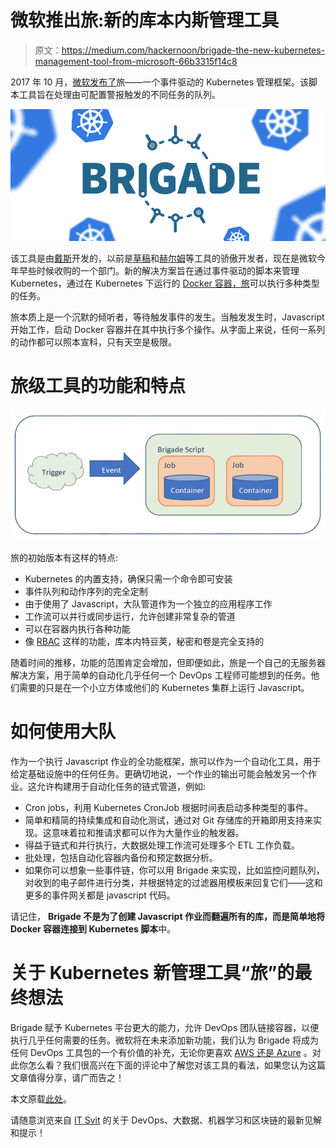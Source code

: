 # 微软推出旅:新的库本内斯管理工具

> 原文：<https://medium.com/hackernoon/brigade-the-new-kubernetes-management-tool-from-microsoft-66b3315f14c8>

2017 年 10 月，[微软发布了](https://open.microsoft.com/2017/10/23/announcing-brigade-event-driven-scripting-kubernetes/)旅——一个事件驱动的 Kubernetes 管理框架。该脚本工具旨在处理由可配置警报触发的不同任务的队列。

![](img/b7a3e90149fbe2510c191c6e657c1b0e.png)

该工具是由[戴斯](https://blogs.microsoft.com/blog/2017/04/10/microsoft-acquire-deis-help-companies-innovate-containers/)开发的，以前是[草稿](https://github.com/azure/draft)和[赫尔姆](https://github.com/kubernetes/helm)等工具的骄傲开发者，现在是微软今年早些时候收购的一个部门。新的解决方案旨在通过事件驱动的脚本来管理 Kubernetes，通过在 Kubernetes 下运行的 [Docker 容器，](https://itsvit.com/blog/docker-kubernetes-till-death-us-part/)[旅](http://brigade.sh/)可以执行多种类型的任务。

旅本质上是一个沉默的倾听者，等待触发事件的发生。当触发发生时，Javascript 开始工作，启动 Docker 容器并在其中执行多个操作。从字面上来说，任何一系列的动作都可以照本宣科，只有天空是极限。

# 旅级工具的功能和特点

![](img/791c0e40297959391df07397b3264c07.png)

旅的初始版本有这样的特点:

*   Kubernetes 的内置支持，确保只需一个命令即可安装
*   事件队列和动作序列的完全定制
*   由于使用了 Javascript，大队管道作为一个独立的应用程序工作
*   工作流可以并行或同步运行，允许创建非常复杂的管道
*   可以在容器内执行各种功能
*   像 [RBAC](https://en.wikipedia.org/wiki/Role-based_access_control) 这样的功能，库本内特豆荚，秘密和卷是完全支持的

随着时间的推移，功能的范围肯定会增加，但即便如此，旅是一个自己的无服务器解决方案，用于简单的自动化几乎任何一个 DevOps 工程师可能想到的任务。他们需要的只是在一个小立方体或他们的 Kubernetes 集群上运行 Javascript。

# 如何使用大队

作为一个执行 Javascript 作业的全功能框架，旅可以作为一个自动化工具，用于给定基础设施中的任何任务。更确切地说，一个作业的输出可能会触发另一个作业。这允许构建用于自动化任务的链式管道，例如:

*   Cron jobs，利用 Kubernetes CronJob 根据时间表启动多种类型的事件。
*   简单和精简的持续集成和自动化测试，通过对 Git 存储库的开箱即用支持来实现。这意味着拉和推请求都可以作为大量作业的触发器。
*   得益于链式和并行执行，大数据处理工作流可处理多个 ETL 工作负载。
*   批处理，包括自动化容器内备份和预定数据分析。
*   如果你可以想象一些事件链，你可以用 Brigade 来实现，比如监控问题队列，对收到的电子邮件进行分类，并根据特定的过滤器用模板来回复它们——这和更多的事件网关都是 javascript 代码。

请记住， **Brigade 不是为了创建 Javascript 作业而翻遍所有的库，而是简单地将 Docker 容器连接到 Kubernetes 脚本**中。

# 关于 Kubernetes 新管理工具“旅”的最终想法

Brigade 赋予 Kubernetes 平台更大的能力，允许 DevOps 团队链接容器，以便执行几乎任何需要的任务。微软将在未来添加新功能，我们认为 Brigade 将成为任何 DevOps 工具包的一个有价值的补充，无论你更喜欢 [AWS 还是 Azure](https://itsvit.com/blog/aws-vs-ms-azure-cloud-provider-choose/) 。对此你怎么看？我们很高兴在下面的评论中了解您对该工具的看法，如果您认为这篇文章值得分享，请广而告之！

本文原载[此处](https://itsvit.com/blog/news/brigade-new-kubernetes-management-tool-microsoft)。

请随意浏览来自 [IT Svit](https://itsvit.com/blog/) 的关于 DevOps、大数据、机器学习和区块链的最新见解和提示！